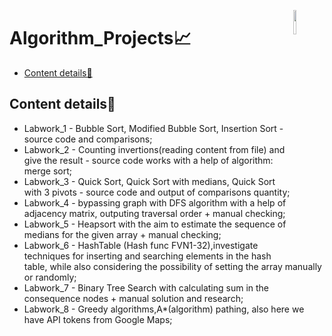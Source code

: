 <a href="https://www.oracle.com/java/technologies/downloads/"><img src="https://img.icons8.com/?size=2x&id=13679&format=png" align="right" width="10%"></a>

# Algorithm_Projects📈
-  [Content details📃](#Content-details📃)

## Content details📃
* Labwork_1 - Bubble Sort, Modified Bubble Sort, Insertion Sort - source code and comparisons;
* Labwork_2 - Counting invertions(reading content from file) and give the result - source code works with a help of algorithm: merge sort;
* Labwork_3 - Quick Sort, Quick Sort with medians, Quick Sort with 3 pivots - source code and output of comparisons quantity;
* Labwork_4 - bypassing graph with DFS algorithm with a help of adjacency matrix, outputing traversal order + manual checking;
* Labwork_5 - Heapsort with the aim to estimate the sequence of medians for the given array + manual checking;
* Labwork_6 - HashTable (Hash func FVN1-32),investigate techniques for inserting and searching elements in the hash table, while also considering the possibility of setting the array manually or randomly;
* Labwork_7 - Binary Tree Search with calculating sum in the consequence nodes + manual solution and research;
* Labwork_8 - Greedy algorithms,A*(algorithm) pathing, also here we have API tokens from Google Maps;
